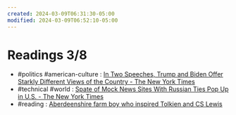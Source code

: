 ```yaml
---
created: 2024-03-09T06:31:30-05:00
modified: 2024-03-09T06:52:10-05:00
---
```


# Readings 3/8

- #politics #american-culture :  [In Two Speeches, Trump and Biden Offer Starkly Different Views of the Country - The New York Times](https://www.nytimes.com/2024/03/08/us/politics/trump-biden-speeches.html)
- #technical #world : [Spate of Mock News Sites With Russian Ties Pop Up in U.S. - The New York Times](https://www.nytimes.com/2024/03/07/business/media/russia-us-news-sites.html)
- #reading : [Aberdeenshire farm boy who inspired Tolkien and CS Lewis](https://www.bbc.com/news/articles/clkm0ejnzedo)
